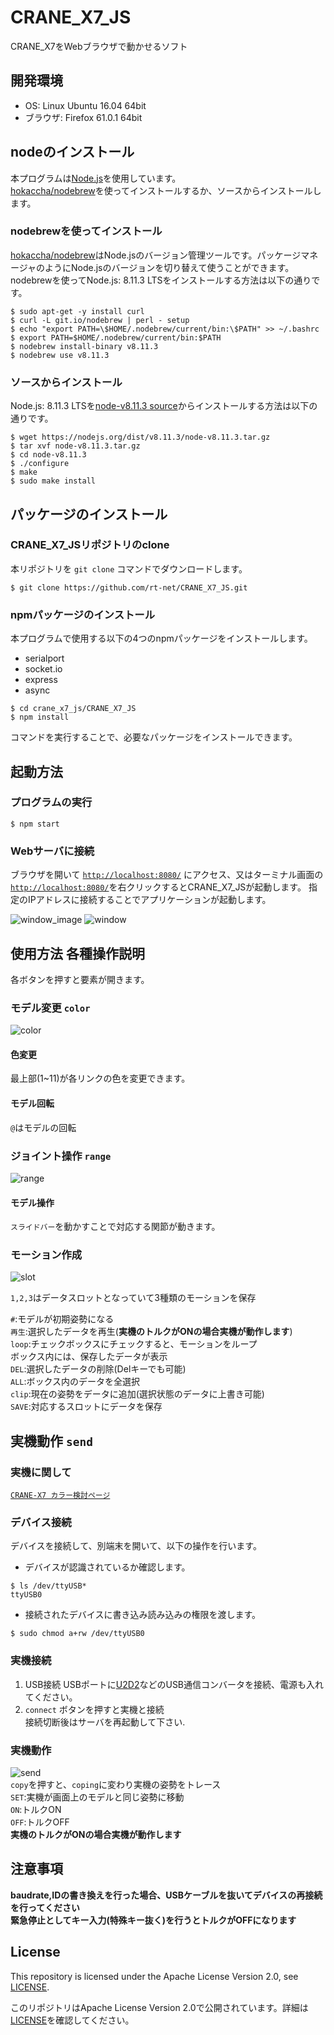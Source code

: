 # CRANE_X7_JS

CRANE_X7をWebブラウザで動かせるソフト

## 開発環境

- OS: Linux Ubuntu 16.04 64bit
- ブラウザ: Firefox 61.0.1 64bit

## nodeのインストール

本プログラムは[Node.js](https://nodejs.org/ja/)を使用しています。  
[hokaccha/nodebrew](https://github.com/hokaccha/nodebrew)を使ってインストールするか、ソースからインストールします。

### nodebrewを使ってインストール

[hokaccha/nodebrew](https://github.com/hokaccha/nodebrew)はNode.jsのバージョン管理ツールです。パッケージマネージャのようにNode.jsのバージョンを切り替えて使うことができます。  
nodebrewを使ってNode.js: 8.11.3 LTSをインストールする方法は以下の通りです。

``` 
$ sudo apt-get -y install curl
$ curl -L git.io/nodebrew | perl - setup
$ echo "export PATH=\$HOME/.nodebrew/current/bin:\$PATH" >> ~/.bashrc
$ export PATH=$HOME/.nodebrew/current/bin:$PATH
$ nodebrew install-binary v8.11.3
$ nodebrew use v8.11.3
```

### ソースからインストール

Node.js: 8.11.3 LTSを[node-v8.11.3 source](https://nodejs.org/dist/v8.11.3/node-v8.11.3.tar.gz)からインストールする方法は以下の通りです。

``` 
$ wget https://nodejs.org/dist/v8.11.3/node-v8.11.3.tar.gz
$ tar xvf node-v8.11.3.tar.gz
$ cd node-v8.11.3
$ ./configure
$ make
$ sudo make install
```

## パッケージのインストール

### CRANE_X7_JSリポジトリのclone

本リポジトリを `git clone` コマンドでダウンロードします。

```
$ git clone https://github.com/rt-net/CRANE_X7_JS.git 
```

### npmパッケージのインストール

本プログラムで使用する以下の4つのnpmパッケージをインストールします。

- serialport
- socket.io
- express
- async

```
$ cd crane_x7_js/CRANE_X7_JS
$ npm install
```

コマンドを実行することで、必要なパッケージをインストールできます。

## 起動方法

### プログラムの実行

```
$ npm start
```

### Webサーバに接続

ブラウザを開いて [`http://localhost:8080/`](http://localhost:8080/) にアクセス、又はターミナル画面の[`http://localhost:8080/`](http://localhost:8080/)を右クリックするとCRANE_X7_JSが起動します。
指定のIPアドレスに接続することでアプリケーションが起動します。

![window_image](https://github.com/rt-net/crane_x7_js/blob/image/img/window_image.png)
![window](https://github.com/rt-net/crane_x7_js/blob/image/img/window.png)

## 使用方法 各種操作説明
各ボタンを押すと要素が開きます。
### モデル変更 `color`
![color](https://user-images.githubusercontent.com/12367951/54011810-2fe70280-41b7-11e9-8e4b-dc8157d9a602.png)
#### 色変更
 最上部(1~11)が各リンクの色を変更できます。

#### モデル回転
 `@`はモデルの回転

### ジョイント操作 `range`
![range](https://github.com/rt-net/crane_x7_js/blob/image/img/range.jpg)   
#### モデル操作
 `スライドバー`を動かすことで対応する関節が動きます。


### モーション作成
![slot](https://github.com/rt-net/crane_x7_js/blob/image/img/slot.jpg)     

 `1,2,3`はデータスロットとなっていて3種類のモーションを保存 
 
 `#`:モデルが初期姿勢になる     
 `再生`:選択したデータを再生(**実機のトルクがONの場合実機が動作します**)   
 `loop`:チェックボックスにチェックすると、モーションをループ   
 ボックス内には、保存したデータが表示   
  `DEL`:選択したデータの削除(Delキーでも可能)   
  `ALL`:ボックス内のデータを全選択   
  `clip`:現在の姿勢をデータに追加(選択状態のデータに上書き可能)   
  `SAVE`:対応するスロットにデータを保存   

## 実機動作 `send`
### 実機に関して
[`CRANE-X7 カラー検討ページ`](https://www.rt-net.jp/CRANE-X7/index.html)

### デバイス接続

デバイスを接続して、別端末を開いて、以下の操作を行います。

- デバイスが認識されているか確認します。

```
$ ls /dev/ttyUSB*  
ttyUSB0
```

- 接続されたデバイスに書き込み読み込みの権限を渡します。

```
$ sudo chmod a+rw /dev/ttyUSB0
```

### 実機接続

1. USB接続
    USBポートに[U2D2](https://www.rt-shop.jp/index.php?main_page=product_info&products_id=3618)などのUSB通信コンバータを接続、電源も入れてください。  
1. `connect` ボタンを押すと実機と接続   
接続切断後はサーバを再起動して下さい.

### 実機動作
![send](https://github.com/rt-net/crane_x7_js/blob/image/img/send.png)   
`copy`を押すと、`coping`に変わり実機の姿勢をトレース   
`SET`:実機が画面上のモデルと同じ姿勢に移動   
`ON`:トルクON  
`OFF`:トルクOFF    
**実機のトルクがONの場合実機が動作します**   

## 注意事項

__baudrate,IDの書き換えを行った場合、USBケーブルを抜いてデバイスの再接続を行ってください__   
__緊急停止としてキー入力(特殊キー抜く)を行うとトルクがOFFになります__

## License

This repository is licensed under the Apache License Version 2.0, see [LICENSE](./LICENSE).

このリポジトリはApache License Version 2.0で公開されています。詳細は[LICENSE](./LICENSE)を確認してください。
